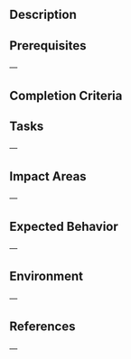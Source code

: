 ## Description

<!-- Please provide a description of the issue -->

## Prerequisites

―

<!--
Please list the prerequisites for starting this issue.

e.g.
The following issues must be resolved:

- #1
- #2
-->

## Completion Criteria

<!--
Please define the criteria for completing the task.

e.g.
All tasks must be completed.
-->

## Tasks

―

<!--
If there are sub-tasks, please list them as bullet points.

e.g.
- [ ] Task A
- [ ] Task B
-->

## Impact Areas

―

<!--
Please specify any areas that may be impacted by this issue.

e.g.
- Affected modules
- Dependency on external services
-->

## Expected Behavior

―

<!--
Please describe the expected behavior after the issue is resolved.

e.g.
- The page should load within 2 seconds
- The user should be able to successfully complete the checkout process
-->

## Environment

―

<!--
Please specify the environment where the issue occurred or should be tested.

e.g.
- OS: macOS 13
- Browser: Chrome 114
- Database: PostgreSQL 14
-->

## References

―

<!--
If there are any references or links, please include them here.

e.g.
- Reference pages
  - [Page A](https://example.com/)
- Related tickets
  - #3
-->
